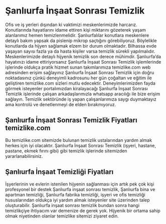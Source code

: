 # Şanlıurfa İnşaat Sonrası Temizlik
Ofis ve iş yerleri dışından ki vaktimizi meskenlerimizde harcarız. Konutlarında hayatlarını idame ettiren kişi miktarını gözeterek yaşam alanlarımız hemen temizlenmelidir. Şanlıurfalılar konutlara meskenlere detaylı bakım yapsak da pislenip mikrop saçtığını görebiliyoruz. Böylelikle konutlarda da hijyen sağlamak elzem bir durum olmaktadır. Bilhassa evde yaşayan sayısı fazla ya da hasta kişiler varsa temizlik sürekli yapılmalıdır. Meskenlerimizde detaylı hijyenik temizlik son derece mühimdir. Şanlıurfa’da hayatınızı idame ettiriyorsanız Şanlıurfa İnşaat Sonrası Temizlik işlemlerinde işlerinde oldukça pratik hizmet sunan takımlarımıza temizlike.com web adresinden erişim sağlayınız Şanlıurfa İnşaat Sonrası Temizlik için doğru noktadasınız çünkü deneyimli kadrosunu her gün çoğaltan ve eğitim ile geliştiren temizlike.com sizleri mutlu edecektir. Deneyimlerimizden fayda görmek isteyenler portalımızdan kiralayacağı Şanlıurfa İnşaat Sonrası Temizlik işlerinde çalışan arkadaşlarımızla whatsapp aracılığı ile bize erişim sağlayın. Temizlik sektöründe iş yapan çalışanlarımıza saygı duymaktayız ama kontrolü ve denetlenmeyi de elden bırakmıyoruz.

## Şanlıurfa İnşaat Sonrası Temizlik Fiyatları temizlike.com

Bu temizlike.com sitemizde bulunan temizlik ustalarından yardım almak herkes için iyi olacaktır. Şanlıurfa İnşaat Sonrası Temizlik (işyeri, hastane, pastane, ekmek fırını gibi) gibi temizlik işlerinde sitemizden yararlanabilirsiniz.

## Şanlıurfa İnşaat Temizliği Fiyatları

İşyerlerinin ve evlerin istenilen hijyenin sağlanması için artık pek çok kişi profesyonel bir destek Şanlıurfa inşaat sonrası temizlik, Şanlıurfa bina ve apartman temizliği, Şanlıurfa fabrika temizliği, işyeri ve ofis temizliği hususlarından oldukça iyi yardım almak isteyenler site üzerinden talep oluşturabilir. Şanlıurfa inşaat sonrası temizlik bundan sonra hangi temizlikçiye ihtiyacım var demenize de gerek yok. Hijyenik bir ortama sahip olmak niyetinden olanlar temizlike sitemizi ziyaret edin.

